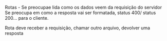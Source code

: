 Rotas -
Se preocupae lida como os dados veem da requisição do servidor 
Se preocupa em como a resposta vai ser formatada, status 400/ status 200... para o cliente.

Rota deve receber a requisição, chamar outro arquivo, devolver uma resposta